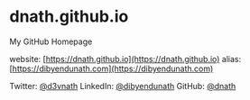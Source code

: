 dnath.github.io
===============

My GitHub Homepage

website: [https://dnath.github.io](https://dnath.github.io)
alias: [https://dibyendunath.com](https://dibyendunath.com)

Twitter: [@d3vnath](https://twitter.com/d3vnath)
LinkedIn: [@dibyendunath](https://www.linkedin.com/in/dibyendunath)
GitHub: [@dnath](https://github.com/dnath)
